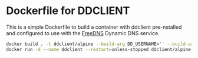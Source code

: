 # Dockerfile for DDCLIENT 

This is a simple Dockerfile to build a container with ddclient pre-nstalled and configured to use with the [FreeDNS](https://freedns.afraid.org) Dynamic DNS service.

```bash
docker build . -t ddclient/alpine --build-arg DD_USERNAME='' --build-arg DD_PASSWORD='' --build-arg DD_DOMAINNAME=''
docker run -d --name ddclient --restart=unless-stopped ddclient/alpine
```
